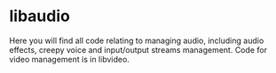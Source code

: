 # libaudio

Here you will find all code relating to managing audio, including audio effects, creepy voice and input/output streams management. Code for video management is in libvideo.




